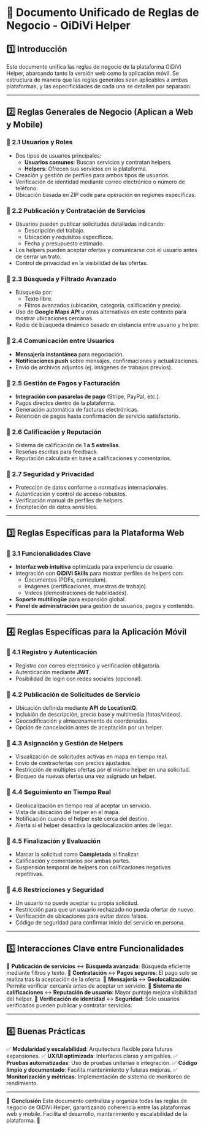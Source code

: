 # 📌 Documento Unificado de Reglas de Negocio - OiDiVi Helper

## 1️⃣ Introducción
Este documento unifica las reglas de negocio de la plataforma OiDiVi Helper, abarcando tanto la versión web como la aplicación móvil. Se estructura de manera que las reglas generales sean aplicables a ambas plataformas, y las especificidades de cada una se detallen por separado.

---

## 2️⃣ Reglas Generales de Negocio (Aplican a Web y Mobile)
### 🔹 2.1 Usuarios y Roles
- Dos tipos de usuarios principales:
  - **Usuarios comunes**: Buscan servicios y contratan helpers.
  - **Helpers**: Ofrecen sus servicios en la plataforma.
- Creación y gestión de perfiles para ambos tipos de usuarios.
- Verificación de identidad mediante correo electrónico o número de teléfono.
- Ubicación basada en ZIP code para operación en regiones específicas.

### 🔹 2.2 Publicación y Contratación de Servicios
- Usuarios pueden publicar solicitudes detalladas indicando:
  - Descripción del trabajo.
  - Ubicación y requisitos específicos.
  - Fecha y presupuesto estimado.
- Los helpers pueden aceptar ofertas y comunicarse con el usuario antes de cerrar un trato.
- Control de privacidad en la visibilidad de las ofertas.

### 🔹 2.3 Búsqueda y Filtrado Avanzado
- Búsqueda por:
  - Texto libre.
  - Filtros avanzados (ubicación, categoría, calificación y precio).
- Uso de **Google Maps API** u otras alternativas en este contexto 
  para mostrar ubicaciones cercanas.
- Radio de búsqueda dinámico basado en distancia entre usuario y helper.

### 🔹 2.4 Comunicación entre Usuarios
- **Mensajería instantánea** para negociación.
- **Notificaciones push** sobre mensajes, confirmaciones y actualizaciones.
- Envío de archivos adjuntos (ej. imágenes de trabajos previos).

### 🔹 2.5 Gestión de Pagos y Facturación
- **Integración con pasarelas de pago** (Stripe, PayPal, etc.).
- Pagos directos dentro de la plataforma.
- Generación automática de facturas electrónicas.
- Retención de pagos hasta confirmación de servicio satisfactorio.

### 🔹 2.6 Calificación y Reputación
- Sistema de calificación de **1 a 5 estrellas**.
- Reseñas escritas para feedback.
- Reputación calculada en base a calificaciones y comentarios.

### 🔹 2.7 Seguridad y Privacidad
- Protección de datos conforme a normativas internacionales.
- Autenticación y control de acceso robustos.
- Verificación manual de perfiles de helpers.
- Encriptación de datos sensibles.

---

## 3️⃣ Reglas Específicas para la Plataforma Web
### 🔹 3.1 Funcionalidades Clave
- **Interfaz web intuitiva** optimizada para experiencia de usuario.
- Integración con **OiDiVi Skills** para mostrar perfiles de helpers con:
  - Documentos (PDFs, currículum).
  - Imágenes (certificaciones, muestras de trabajo).
  - Videos (demostraciones de habilidades).
- **Soporte multilingüe** para expansión global.
- **Panel de administración** para gestión de usuarios, pagos y contenido.

---

## 4️⃣ Reglas Específicas para la Aplicación Móvil
### 🔹 4.1 Registro y Autenticación
- Registro con correo electrónico y verificación obligatoria.
- Autenticación mediante **JWT**.
- Posibilidad de login con redes sociales (opcional).

### 🔹 4.2 Publicación de Solicitudes de Servicio
- Ubicación definida mediante **API de LocationIQ**.
- Inclusión de descripción, precio base y multimedia (fotos/videos).
- Geocodificación y almacenamiento de coordenadas.
- Opción de cancelación antes de aceptación por un helper.

### 🔹 4.3 Asignación y Gestión de Helpers
- Visualización de solicitudes activas en mapa en tiempo real.
- Envío de contraofertas con precios ajustados.
- Restricción de múltiples ofertas por el mismo helper en una solicitud.
- Bloqueo de nuevas ofertas una vez asignado un helper.

### 🔹 4.4 Seguimiento en Tiempo Real
- Geolocalización en tiempo real al aceptar un servicio.
- Vista de ubicación del helper en el mapa.
- Notificación cuando el helper esté cerca del destino.
- Alerta si el helper desactiva la geolocalización antes de llegar.

### 🔹 4.5 Finalización y Evaluación
- Marcar la solicitud como **Completada** al finalizar.
- Calificación y comentarios por ambas partes.
- Suspensión temporal de helpers con calificaciones negativas repetitivas.

### 🔹 4.6 Restricciones y Seguridad
- Un usuario no puede aceptar su propia solicitud.
- Restricción para que un usuario rechazado no pueda ofertar de nuevo.
- Verificación de ubicaciones para evitar datos falsos.
- Código de seguridad para confirmar inicio del servicio en persona.

---

## 5️⃣ Interacciones Clave entre Funcionalidades
🔗 **Publicación de servicios** ↔ **Búsqueda avanzada**: Búsqueda eficiente mediante filtros y texto.
🔗 **Contratación** ↔ **Pagos seguros**: El pago solo se realiza tras la aceptación de la oferta.
🔗 **Mensajería** ↔ **Geolocalización**: Permite verificar cercanía antes de aceptar un servicio.
🔗 **Sistema de calificaciones** ↔ **Reputación de usuario**: Mayor puntaje mejora visibilidad del helper.
🔗 **Verificación de identidad** ↔ **Seguridad**: Solo usuarios verificados pueden publicar y contratar servicios.

---

## 6️⃣ Buenas Prácticas
✅ **Modularidad y escalabilidad**: Arquitectura flexible para futuras expansiones.
✅ **UX/UI optimizada**: Interfaces claras y amigables.
✅ **Pruebas automatizadas**: Uso de pruebas unitarias e integración.
✅ **Código limpio y documentado**: Facilita mantenimiento y futuras mejoras.
✅ **Monitorización y métricas**: Implementación de sistema de monitoreo de rendimiento.

---

📌 **Conclusión**
Este documento centraliza y organiza todas las reglas de negocio de OiDiVi Helper, garantizando coherencia entre las plataformas web y mobile. Facilita el desarrollo, mantenimiento y escalabilidad de la plataforma. 🚀

